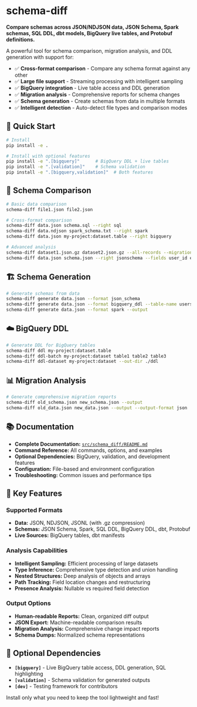 # schema-diff

**Compare schemas across JSON/NDJSON data, JSON Schema, Spark schemas, SQL DDL, dbt models, BigQuery live tables, and Protobuf definitions.**

A powerful tool for schema comparison, migration analysis, and DDL generation with support for:

- ✅ **Cross-format comparison** - Compare any schema format against any other
- ✅ **Large file support** - Streaming processing with intelligent sampling
- ✅ **BigQuery integration** - Live table access and DDL generation
- ✅ **Migration analysis** - Comprehensive reports for schema changes
- ✅ **Schema generation** - Create schemas from data in multiple formats
- ✅ **Intelligent detection** - Auto-detect file types and comparison modes

## 🚀 Quick Start

```bash
# Install
pip install -e .

# Install with optional features
pip install -e ".[bigquery]"      # BigQuery DDL + live tables
pip install -e ".[validation]"    # Schema validation
pip install -e ".[bigquery,validation]"  # Both features
```

## 🔄 Schema Comparison

```bash
# Basic data comparison
schema-diff file1.json file2.json

# Cross-format comparison
schema-diff data.json schema.sql --right sql
schema-diff data.ndjson spark_schema.txt --right spark
schema-diff data.json my-project:dataset.table --right bigquery

# Advanced analysis
schema-diff dataset1.json.gz dataset2.json.gz --all-records --migration-analysis report.md
schema-diff data.json schema.json --right jsonschema --fields user_id email profile.name
```

## 🏗️ Schema Generation

```bash
# Generate schemas from data
schema-diff generate data.json --format json_schema
schema-diff generate data.json --format bigquery_ddl --table-name users
schema-diff generate data.json --format spark --output
```

## ☁️ BigQuery DDL

```bash
# Generate DDL for BigQuery tables
schema-diff ddl my-project:dataset.table
schema-diff ddl-batch my-project:dataset table1 table2 table3
schema-diff ddl-dataset my-project:dataset --out-dir ./ddl
```

## 📊 Migration Analysis

```bash
# Generate comprehensive migration reports
schema-diff old_schema.json new_schema.json --output
schema-diff old_data.json new_data.json --output --output-format json
```

## 📚 Documentation

- **Complete Documentation:** [`src/schema_diff/README.md`](src/schema_diff/README.md)
- **Command Reference:** All commands, options, and examples
- **Optional Dependencies:** BigQuery, validation, and development features
- **Configuration:** File-based and environment configuration
- **Troubleshooting:** Common issues and performance tips

## 🎯 Key Features

### Supported Formats

- **Data:** JSON, NDJSON, JSONL (with .gz compression)
- **Schemas:** JSON Schema, Spark, SQL DDL, BigQuery DDL, dbt, Protobuf
- **Live Sources:** BigQuery tables, dbt manifests

### Analysis Capabilities

- **Intelligent Sampling:** Efficient processing of large datasets
- **Type Inference:** Comprehensive type detection and union handling
- **Nested Structures:** Deep analysis of objects and arrays
- **Path Tracking:** Field location changes and restructuring
- **Presence Analysis:** Nullable vs required field detection

### Output Options

- **Human-readable Reports:** Clean, organized diff output
- **JSON Export:** Machine-readable comparison results
- **Migration Analysis:** Comprehensive change impact reports
- **Schema Dumps:** Normalized schema representations

## 🔧 Optional Dependencies

- **`[bigquery]`** - Live BigQuery table access, DDL generation, SQL highlighting
- **`[validation]`** - Schema validation for generated outputs
- **`[dev]`** - Testing framework for contributors

Install only what you need to keep the tool lightweight and fast!
